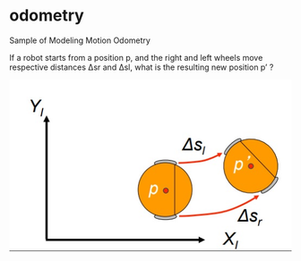 # odometry
Sample of Modeling Motion Odometry

If a robot starts from a position p, and the right and
left wheels move respective distances Δsr and Δsl,
what is the resulting new position p’ ? 

![odometry](https://github.com/zaraanry/odometry/blob/master/odometry.jpg)

